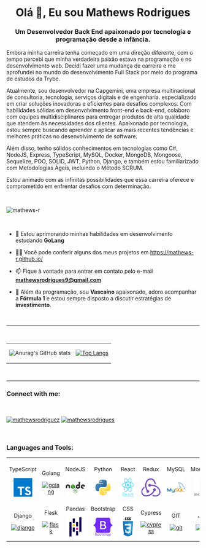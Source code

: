 <h1 align="center">Olá 👋, Eu sou Mathews Rodrigues</h1>
<h3 align="center">Um Desenvolvedor Back End apaixonado por tecnologia e programação desde a infância.</h3>

Embora minha carreira tenha começado em uma direção diferente, com o tempo percebi que minha verdadeira paixão estava na programação e no desenvolvimento web. Decidi fazer uma mudança de carreira e me aprofundei no mundo do desenvolvimento Full Stack por meio do programa de estudos da Trybe.

Atualmente, sou desenvolvedor na Capgemini, uma empresa multinacional de consultoria, tecnologia, serviços digitais e de engenharia. especializado em criar soluções inovadoras e eficientes para desafios complexos. 
Com habilidades sólidas em desenvolvimento front-end e back-end, colaboro com equipes multidisciplinares para entregar produtos de alta qualidade que atendem às necessidades dos clientes. 
Apaixonado por tecnologia, estou sempre buscando aprender e aplicar as mais recentes tendências e melhores práticas no desenvolvimento de software.

Além disso, tenho sólidos conhecimentos em tecnologias como C#, NodeJS, Express, TypeScript, MySQL, Docker, MongoDB, Mongoose, Sequelize, POO, SOLID, JWT, Python, Django, e também estou familiarizado com Metodologias Ágeis, incluindo o Método SCRUM.

Estou animado com as infinitas possibilidades que essa carreira oferece e comprometido em enfrentar desafios com determinação.

<br>
<p align="left"> <img src="https://komarev.com/ghpvc/?username=mathews-r&label=Profile%20views&color=0e75b6&style=flat" alt="mathews-r" /> </p>
<br>

- 🌱 Estou aprimorando minhas habilidades em desenvolvimento estudando **GoLang**

- 👨‍💻 Você pode conferir alguns dos meus projetos em https://mathews-r.github.io/

- 📫 Fique à vontade para entrar em contato pelo e-mail **mathewsrodrigues9@gmail.com**

- 💬 Além da programação, sou **Vascaíno** apaixonado, adoro acompanhar a **Fórmula 1** e estou sempre disposto a discutir estratégias de **investimento**.

<br>
<hr />
<br>

<table>
<tr>
<td height="20">

![Anurag's GitHub stats](https://github-readme-stats.vercel.app/api?username=mathews-r&theme=vue-dark&show_icons=true)

</td>

<td height="20">

[![Top Langs](https://github-readme-stats.vercel.app/api/top-langs/?username=mathews-r&hide_progress=false&layout=compact)](https://github.com/anuraghazra/github-readme-stats)

</td>

</tr>
</table>

<br>
<hr />

<h3 align="left">Connect with me:</h3>

<br>
<p align="left">
<a href="https://twitter.com/mathewsrodriguez" target="blank"><img align="center" src="https://raw.githubusercontent.com/rahuldkjain/github-profile-readme-generator/master/src/images/icons/Social/twitter.svg" alt="mathewsrodriguez" height="30" width="40" /></a>
<a href="https://linkedin.com/in/mathewsrodrigues" target="blank"><img align="center" src="https://raw.githubusercontent.com/rahuldkjain/github-profile-readme-generator/master/src/images/icons/Social/linked-in-alt.svg" alt="mathewsrodrigues" height="30" width="40" /></a>
</p>

<br>

<h3 align="left">Languages and Tools:</h3>
<table>
<tr>
 <td align="center" colspan="11"></td>
</tr> 
<tr>
  <td align="center"><p>TypeScript</p><a href="https://www.typescriptlang.org/" target="_blank" rel="noreferrer"> <img src="https://raw.githubusercontent.com/devicons/devicon/master/icons/typescript/typescript-original.svg" alt="typescript" width="50" height="50"/> </a>
</td>

  <td align="center"><p>Golang</p><a href="https://go.dev/doc/" target="_blank" rel="noreferrer"> <img src="https://go.dev/blog/go-brand/Go-Logo/PNG/Go-Logo_Aqua.png" alt="golang" width="50" height="50"/> </a> 
</td>

  <td align="center"><p>NodeJS</p><a href="https://nodejs.org" target="_blank" rel="noreferrer"> <img src="https://raw.githubusercontent.com/devicons/devicon/master/icons/nodejs/nodejs-original-wordmark.svg" alt="nodejs" width="50" height="50"/> </a>  
</td>

  <td align="center"><p>Python</p><a href="https://www.python.org" target="_blank" rel="noreferrer"> <img src="https://raw.githubusercontent.com/devicons/devicon/master/icons/python/python-original.svg" alt="python" width="50" height="50"/> </a> 
</td>

  <td align="center"><p>React</p><a href="https://reactjs.org/" target="_blank" rel="noreferrer"> <img src="https://raw.githubusercontent.com/devicons/devicon/master/icons/react/react-original-wordmark.svg" alt="react" width="50" height="50"/> </a> 
</td>

  <td align="center"><p>Redux</p><a href="https://redux.js.org" target="_blank" rel="noreferrer"> <img src="https://raw.githubusercontent.com/devicons/devicon/master/icons/redux/redux-original.svg" alt="redux" width="50" height="50"/> </a>  
</td>

  <td align="center"><p>MySQL</p><a href="https://www.mysql.com/" target="_blank" rel="noreferrer"> <img src="https://raw.githubusercontent.com/devicons/devicon/master/icons/mysql/mysql-original-wordmark.svg" alt="mysql" width="50" height="50"/> </a>  
</td>

  <td align="center"><p>MongoDB</p><a href="https://www.mongodb.com/" target="_blank" rel="noreferrer"> <img src="https://raw.githubusercontent.com/devicons/devicon/master/icons/mongodb/mongodb-original-wordmark.svg" alt="mongodb" width="50" height="50"/> </a>
</td>

  <td align="center"><p>Express</p><a href="https://expressjs.com" target="_blank" rel="noreferrer"> <img src="https://raw.githubusercontent.com/devicons/devicon/master/icons/express/express-original-wordmark.svg" alt="express" width="50" height="50"/> </a> 
</td>

  <td align="center"><p>Docker</p>
<a href="https://www.docker.com/" target="_blank" rel="noreferrer"> <img src="https://raw.githubusercontent.com/devicons/devicon/master/icons/docker/docker-original-wordmark.svg" alt="docker" width="50" height="50"/> </a> 
</td>

<tr>
  <td align="center"><p>Django</p><a href="https://www.djangoproject.com/" target="_blank" rel="noreferrer"> <img src="https://cdn.worldvectorlogo.com/logos/django.svg" alt="django" width="50" height="50"/> </a>
</td>
  <td align="center"><p>Flask</p><a href="https://flask.palletsprojects.com/" target="_blank" rel="noreferrer"> <img src="https://www.vectorlogo.zone/logos/pocoo_flask/pocoo_flask-icon.svg" alt="flask" width="50" height="50"/> </a> 
</td>
  <td align="center"><p>Pandas</p><a href="https://pandas.pydata.org/" target="_blank" rel="noreferrer"> <img src="https://raw.githubusercontent.com/devicons/devicon/2ae2a900d2f041da66e950e4d48052658d850630/icons/pandas/pandas-original.svg" alt="pandas" width="50" height="50"/> </a>  
</td>
<td align="center"><p>Bootstrap</p><a href="https://getbootstrap.com" target="_blank" rel="noreferrer"><img src="https://raw.githubusercontent.com/devicons/devicon/master/icons/bootstrap/bootstrap-plain-wordmark.svg" alt="bootstrap" width="50" height="50"/></a>
</td>
<td align="center"><p>CSS</p><a href="https://www.w3schools.com/css/" target="_blank" rel="noreferrer"> <img src="https://raw.githubusercontent.com/devicons/devicon/master/icons/css3/css3-original-wordmark.svg" alt="css3" width="50" height="50"/> </a>
</td>
<td align="center"><p>Cypress</p><a href="https://www.cypress.io" target="_blank" rel="noreferrer"> <img src="https://raw.githubusercontent.com/simple-icons/simple-icons/6e46ec1fc23b60c8fd0d2f2ff46db82e16dbd75f/icons/cypress.svg" alt="cypress" width="50" height="50"/> </a>
</td>

  <td align="center"><p>GIT</p><a href="https://git-scm.com/" target="_blank" rel="noreferrer"> <img src="https://www.vectorlogo.zone/logos/git-scm/git-scm-icon.svg" alt="git" width="50" height="50"/> </a> 
</td>

  <td align="center"><p>Jest</p><a href="https://jestjs.io" target="_blank" rel="noreferrer"> <img src="https://www.vectorlogo.zone/logos/jestjsio/jestjsio-icon.svg" alt="jest" width="50" height="50"/> </a> 
</td>
</td>
  <td align="center"><p>Linux</p><a href="https://www.linux.org/" target="_blank" rel="noreferrer"> <img src="https://raw.githubusercontent.com/devicons/devicon/master/icons/linux/linux-original.svg" alt="linux" width="50" height="50"/> </a> 
</td>

  <td align="center"><p>Mocha</p><p align="left"> <a href="https://mochajs.org" target="_blank" rel="noreferrer"> <img src="https://www.vectorlogo.zone/logos/mochajs/mochajs-icon.svg" alt="mocha" width="50" height="50"/> </a>  
</td>

</tr>

</tr>
<tr>
 <td align="center" colspan="11"></td>
</tr> 
</table>
